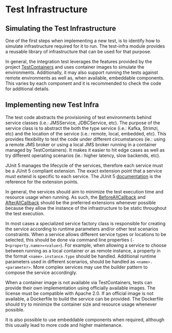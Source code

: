 # Test Infrastructure

## Simulating the Test Infrastructure

One of the first steps when implementing a new test, is to identify how to simulate infrastructure required for it to 
run. The test-infra module provides a reusable library of infrastructure that can be used for that purpose. 

In general, the integration test leverages the features provided by the project [TestContainers](https://www.testcontainers.org/)
and uses container images to simulate the environments. Additionally, it may also support running the tests against remote 
environments as well as, when available, embeddable components. This varies by each component and it is recommended to 
check the code for additional details.

## Implementing new Test Infra

The test code abstracts the provisioning of test environments behind service classes (i.e.: JMSService, JDBCService,
etc). The purpose of the service class is to abstract the both the type service (i.e.: Kafka, Strimzi, etc) and
the location of the service (i.e.: remote, local, embedded, etc). This provides flexibility to test the code under 
different circumstances (ie.: using a remote JMS broker or using a local JMS broker running in a container managed by
TestContainers). It makes it easier to hit edge cases as well as try different operating scenarios (ie.: higher
latency, slow backends, etc).

JUnit 5 manages the lifecycle of the services, therefore each service must be a JUnit 5 compliant extension. The exact
extension point that a service must extend is specific to each service. The JUnit 5
[documentation](https://junit.org/junit5/docs/current/user-guide/) is the reference for the extension points.

In general, the services should aim to minimize the test execution time and resource usage when running. As such,
the [BeforeAllCallback](https://junit.org/junit5/docs/5.1.1/api/org/junit/jupiter/api/extension/BeforeAllCallback.html)
and [AfterAllCallback](https://junit.org/junit5/docs/5.1.1/api/org/junit/jupiter/api/extension/AfterAllCallback.html)
should be the preferred extensions whenever possible because they allow the instance of the infrastructure to be static
throughout the test execution.

In most cases a specialized service factory class is responsible for creating the service according to runtime 
parameters and/or other test scenarios constraints. When a service allows different service types or locations to be 
selected, this should be done via command line properties (`-D<property.name>=<value>`). For example, when allowing a 
service to choose between running as a local container or as remote instance, a property in the format 
`<name>.instance.type` should be handled. Additional runtime parameters used in different scenarios, should be handled
as `<name>.<parameter>`. More complex services may use the builder pattern to compose the service accordingly. 


When a container image is not available via TestContainers, tests can provide their own implementation using officially
available images. The license must be compatible with Apache 2.0. If an official image is not available, a Dockerfile
to build the service can be provided. The Dockerfile should try to minimize the container size and resource usage
whenever possible.

It is also possible to use embeddable components when required, although this usually lead to more code and higher 
maintenance.

